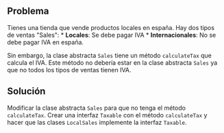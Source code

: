 ﻿## Problema

Tienes una tienda que vende productos locales en españa.
Hay dos tipos de ventas "Sales":
	* **Locales**: Se debe pagar IVA
	* **Internacionales**: No se debe pagar IVA en españa.

Sin embargo, la clase abstracta `Sales` tiene un método `calculateTax` que calcula el IVA.
Este método no debería estar en la clase abstracta `Sales` ya que no todos los tipos de ventas tienen IVA.



## Solución
Modificar la clase abstracta `Sales` para que no tenga el método `calculateTax`.
Crear una interfaz `Taxable` con el método `calculateTax` y hacer que las clases `LocalSales`  implemente la interfaz `Taxable`.